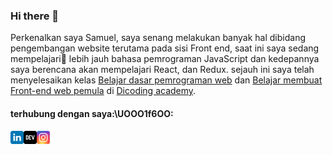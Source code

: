 ### Hi there 👋

<p>
   Perkenalkan saya Samuel, saya senang melakukan banyak hal dibidang pengembangan website terutama pada sisi Front end, saat ini saya sedang mempelajari🌱 lebih jauh bahasa pemrograman JavaScript dan kedepannya saya berencana akan mempelajari React, dan Redux. sejauh ini saya telah menyelesaikan kelas <a href="https://www.dicoding.com/certificates/4EXGY08LGXRL">Belajar dasar pemrograman web</a> dan <a href="https://www.dicoding.com/certificates/4EXGY08LGXRL">Belajar membuat Front-end web pemula</a> di <a href="https://www.dicoding.com/">Dicoding academy</a>.
</p>

#### terhubung dengan saya:\UOOO1f6OO:   
<a href="https://www.linkedin.com/in/samuel-harold-wiradhika-073ba31a3/">
   <img align="left" alt="Samuel Harold Wiradhika_Linkedin" width="21px" src="https://raw.githubusercontent.com/edent/SuperTinyIcons/099dc12b59179d07d534069bc8551718f786d91a/images/svg/linkedin.svg">
</a>
<a href="https://dev.to/samuelharold">
   <img align="left" alt="Samuel Harold Wiradhika_DEV" width="21px" src="https://raw.githubusercontent.com/edent/SuperTinyIcons/099dc12b59179d07d534069bc8551718f786d91a/images/svg/dev_to.svg">
</a>
<a href="https://www.instagram.com/samuelharoldwiradhika/">
   <img align="left" alt="Samuel Harold Wiradhika_instagram" width="21px" src="https://raw.githubusercontent.com/edent/SuperTinyIcons/099dc12b59179d07d534069bc8551718f786d91a/images/svg/instagram.svg">
</a>

